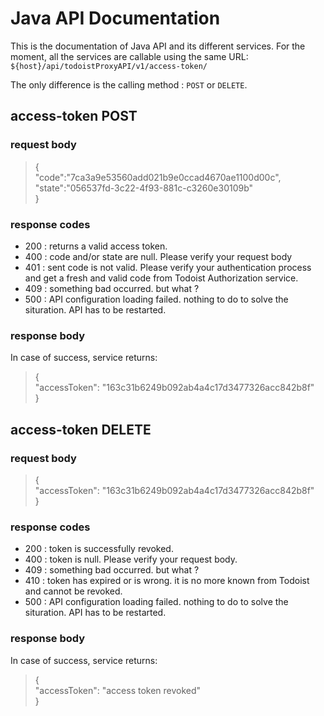# Java API Documentation

This is the documentation of Java API and its different services. For the moment, all the services are callable using the same URL:
`${host}/api/todoistProxyAPI/v1/access-token/`  

The only difference is the calling method : `POST` or `DELETE`.  


## access-token POST

### request body

> {  
>    "code":"7ca3a9e53560add021b9e0ccad4670ae1100d00c",  
>    "state":"056537fd-3c22-4f93-881c-c3260e30109b"  
> }

### response codes

- 200 : returns a valid access token.
- 400 : code and/or state are null. Please verify your request body    
- 401 : sent code is not valid. Please verify your authentication process and get a fresh and valid code from Todoist Authorization service.    
- 409 : something bad occurred. but what ?
- 500 : API configuration loading failed. nothing to do to solve the situration. API has to be restarted.

### response body

In case of success, service returns:  

> {  
>     "accessToken": "163c31b6249b092ab4a4c17d3477326acc842b8f"  
> }  

## access-token DELETE

### request body

> {  
>     "accessToken": "163c31b6249b092ab4a4c17d3477326acc842b8f"  
> }  

### response codes

- 200 : token is successfully revoked.
- 400 : token is null. Please verify your request body.      
- 409 : something bad occurred. but what ?    
- 410 : token has expired or is wrong. it is no more known from Todoist and cannot be revoked.
- 500 : API configuration loading failed. nothing to do to solve the situration. API has to be restarted.

### response body

In case of success, service returns:  

> {  
>     "accessToken": "access token revoked"  
> }  
